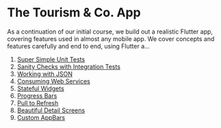 # The Tourism & Co. App

As a continuation of our initial course, we build out a realistic Flutter app, covering features used in almost any mobile app. 
We cover concepts and features carefully and end to end, using Flutter a...

1. [Super Simple Unit Tests](lesson07)
2. [Sanity Checks with Integration Tests](lesson08)
3. [Working with JSON](lesson09)
4. [Consuming Web Services](lesson10)
5. [Stateful Widgets](lesson11)
6. [Progress Bars](lesson12)
7. [Pull to Refresh](lesson13)
8. [Beautiful Detail Screens](lesson14)
9. [Custom AppBars](lesson15)


